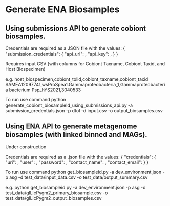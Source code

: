 # Generate ENA Biosamples

## Using submissions API to generate cobiont biosamples.

Credentials are required as a JSON file with the values:
{
    "submission_credentials": {
        "api_url": <SUBMISSIONS API URL>,
        "api_key": <SUBMISSIONS API KEY>,
    }
}

Requires input CSV (with columns for Cobiont Taxname, Cobiont Taxid, and Host Biospecimen)

e.g.
host_biospecimen,cobiont_tolid,cobiont_taxname,cobiont_taxid
SAMEA12097741,wsProSpea1.Gammaproteobacteria_1,Gammaproteobacteria bacterium Psp_hYS2021,3040533

To run use command 
    python generate_cobiont_biosampleId_using_submissions_api.py -a submission_credentials.json -p dtol -d input.csv -o output_biosamples.csv


## Using ENA API to generate metagenome biosamples (with linked binned and MAGs).

Under construction

Credentials are required as a .json file with the values:
{
    "credentials": {
        "uri": <ENA WEBSITE>,
        "user": <ENA USERNAME>,
        "password": <ENA PASSWORD>,
        "contact_name": <ENA CONTACT NAME>,
        "contact_email": <ENA CONTACT EMAIL>
    }
}

To run use command 
    python get_biosampleid.py -a dev_environment.json -p asg -d test_data/input_data.csv -o test_data/output_summary.csv

e.g.
        python get_biosampleid.py -a dev_environment.json -p asg -d test_data/glLicPygm2_primary_biosample.csv -o test_data/glLicPygm2_output_biosamples.csv